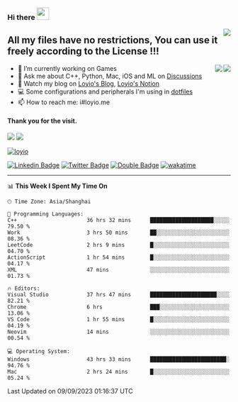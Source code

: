 <h3 align="left">Hi there <img src="https://media.giphy.com/media/hvRJCLFzcasrR4ia7z/giphy.gif" width="28"></h3>
<a align="right" href="https://github.com/loyio/loyio/blob/master/STAR/README.md"><img align="right" src="https://img.shields.io/badge/LOYIO-STAR-green" /></a>

## All my files have no restrictions, You can use it freely according to the License !!!

<a href="https://github.com/loyio#gh-light-mode-only">
     <img align="right"  src="https://loy-readme.vercel.app/api/top-langs/?username=loyio&langs_count=6&hide=css,html,jupyter%20notebook" />
</a>

<a href="https://github.com/loyio#gh-dark-mode-only">
  <img align="right"  src="https://loy-readme.vercel.app/api/top-langs/?username=loyio&langs_count=6&theme=slateorange&hide=css,html,jupyter%20notebook" />
</a>



- 🔭 I’m currently working on Games
- 💬 Ask me about C++, Python, Mac, iOS and ML on [Discussions](https://github.com/loyio/blog/discussions)
- 📔 Watch my blog on [Loyio's Blog](https://loyio.me), [Loyio's Notion](https://loyio.notion.site/loyio/Loyio-s-Dashboard-2f56bd29222a445ea9d9e8802a1ac83b)
- 💻 Some configurations and peripherals I'm using in [dotfiles](https://github.com/loyio/dotfiles)
- 📫 How to reach me: i#loyio.me


#### Thank you for the visit.
<img src="http://profile-counter.glitch.me/loyio/count.svg" />

<img src="https://loy-readme.vercel.app/api?username=loyio&show_icons=true&hide=stars&include_all_commits=true&hide_title=true&theme=slateorange" />

     

[![loyio](https://github-profile-trophy.vercel.app/?username=loyio&theme=onedark&column=4)](https://github.com/loyio)

[![Linkedin Badge](https://img.shields.io/badge/-@loyio-0077b5?style=flat-square&logo=Linkedin&logoColor=white&labelColor=0077b5&link=https://www.linkedin.com/in/loyio-hex-363172158/)](https://www.linkedin.com/in/loyio-hex-363172158/)
[![Twitter Badge](https://img.shields.io/badge/-@loyiome-1ca0f1?style=flat-square&labelColor=1ca0f1&logo=twitter&logoColor=white&link=https://twitter.com/loyiome)](https://twitter.com/loyiome)
[![Double Badge](https://img.shields.io/badge/@loyio-007722?style=flat&logo=Douban&logoColor=white)](https://www.douban.com/people/susmote)
[![wakatime](https://wakatime.com/badge/user/c0ddc104-5a20-41d1-ab9a-c4d9ea20a4d9.svg)](https://wakatime.com/@c0ddc104-5a20-41d1-ab9a-c4d9ea20a4d9)

-------
<!--START_SECTION:waka-->
📊 **This Week I Spent My Time On** 

```text
🕑︎ Time Zone: Asia/Shanghai

💬 Programming Languages: 
C++                      36 hrs 32 mins      ████████████████████░░░░░   79.50 % 
Work                     3 hrs 50 mins       ██░░░░░░░░░░░░░░░░░░░░░░░   08.36 % 
LeetCode                 2 hrs 9 mins        █░░░░░░░░░░░░░░░░░░░░░░░░   04.70 % 
ActionScript             1 hr 54 mins        █░░░░░░░░░░░░░░░░░░░░░░░░   04.17 % 
XML                      47 mins             ░░░░░░░░░░░░░░░░░░░░░░░░░   01.73 % 

🔥 Editors: 
Visual Studio            37 hrs 47 mins      █████████████████████░░░░   82.21 % 
Chrome                   6 hrs               ███░░░░░░░░░░░░░░░░░░░░░░   13.06 % 
VS Code                  1 hr 55 mins        █░░░░░░░░░░░░░░░░░░░░░░░░   04.19 % 
Neovim                   14 mins             ░░░░░░░░░░░░░░░░░░░░░░░░░   00.54 % 

💻 Operating System: 
Windows                  43 hrs 33 mins      ████████████████████████░   94.76 % 
Mac                      2 hrs 24 mins       █░░░░░░░░░░░░░░░░░░░░░░░░   05.24 % 
```


 Last Updated on 09/09/2023 01:16:37 UTC
<!--END_SECTION:waka-->

